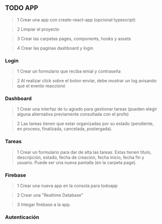 ## TODO APP

> 1 Crear una app con create-react-app (opcional typescript)

> 2 Limpiar el proyecto

> 3 Crear las carpetas pages, components, hooks y assets

> 4 Crear las paginas dashboard y login

### Login

> 1 Crear un formulario que reciba emial y contraseña

> 2 Al realizar click sobre el boton enviar, debe mostrar un log avisando que el evento reaccionó

### Dashboard

> 1 Crear una interfaz de tu agrado para gestionar tareas (pueden elegir alguna alternativa previamente consultada con el profe)

> 2 Las tareas tienen que estar organizadas por su estado (pendiente, en proceso, finalizada, cancelada, postergada).

### Tareas

> 1 Crear un formulario para dar de alta las tareas. Estas tienen título, descripción, estado, fecha de creacion, fecha inicio, fecha fin y usuario. Puede ser una nueva pantalla (en la carpeta page).

### Firebase

> 1 Crear una nueva app en la consola para todoapp

> 2 Crear una "Realtime Database"

> 3 Integar firebase a la app.

### Autenticación
